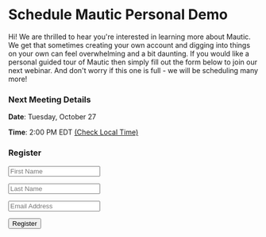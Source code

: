 # Schedule Mautic Personal Demo

<script>


function isValidEmail(email)
{
    var reg = /^([A-Za-z0-9_\-\.])+\@([A-Za-z0-9_\-\.])+\.([A-Za-z]{2,4})$/;
    if(reg.test(email) == false) {
        return false;
    }
    return true;
}

function checkForm(myForm)
{
    var errors = "";
    
        if (myForm.f_firstname.value == "")
            errors = "Please enter your First Name.\n";
        if (myForm.f_lastname.value == "")
            errors += "Please enter your Last Name.\n";
        if (!isValidEmail(myForm.f_email.value))
            errors += "Please enter a valid Email.\n";
                                    
                    
    
    if (errors != "")
    {
        alert(errors);
        return false;
    }
    else
    {
        return true;
    }
}

</script>


Hi! We are thrilled to hear you're interested in learning more about Mautic. We get that sometimes creating your own account and digging into things on your own can feel overwhelming and a bit daunting. If you would like a personal guided tour of Mautic then simply fill out the form below to join our next webinar. And don't worry if this one is full - we will be scheduling many more!
  




### Next Meeting Details

**Date**: Tuesday, October 27  

**Time**: 2:00 PM EDT [(Check Local Time)](http://www.timeanddate.com/worldclock/fixedtime.html?msg=Mautic+Personal+Demo&iso=20151027T14&p1=%3A&am=45)  




### Register





<form action="http://mautic.enterthemeeting.com/m/do_register" method="post" onsubmit="javascript:return checkForm(this);">
<div id="mauticform_downloadmautic_error" class="mauticform-error"></div>
<div id="mauticform_downloadmautic_message" class="mauticform-message"></div>
<p></p><div class="grid one-half">
<div class="form-group"><input class="form-control" name="f_firstname" type="text" value="" placeholder="First Name"></div>
<p></p></div><div class="grid one-half last">
<div class="form-group"><input class="form-control" name="f_lastname" type="text" value="" placeholder="Last Name"></div>
<p></p></div><div class="clear"></div>
<div class="form-group"><input class="form-control" name="f_email" type="email" value="" placeholder="Email Address"></div>
<p><button class="btn btn-cta btn-cta-primary" type="submit"><i id="download_button_icon"></i>Register</button>
<input type="hidden" name="meeting_instance_id" value="603317"><input type="hidden" name="event" value="meeting_register"><input type="hidden" name="val_required" value="f_firstname,f_lastname,f_email"></p></form>